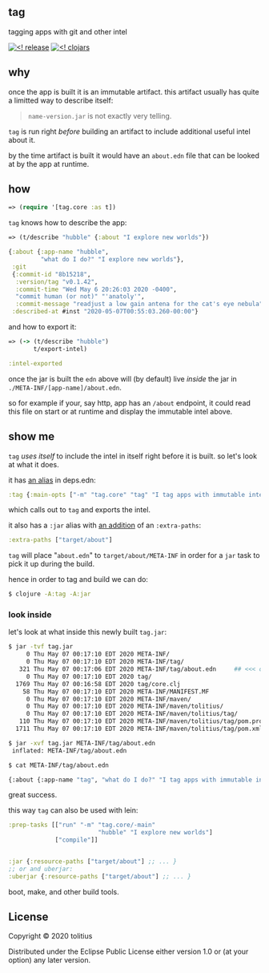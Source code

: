 ## tag

tagging apps with git and other intel

[![<! release](https://img.shields.io/badge/dynamic/json.svg?label=release&url=https%3A%2F%2Fclojars.org%2Ftolitius%2Ftag%2Flatest-version.json&query=version&colorB=blue)](https://github.com/tolitius/tag/releases)
[![<! clojars](https://img.shields.io/clojars/v/tolitius/tag.svg)](https://clojars.org/tolitius/tag)

## why

once the app is built it is an immutable artifact. this artifact usually has quite a limitted way to describe itself:

> `name-version.jar` is not exactly very telling.

`tag` is run right _before_ building an artifact to include additional useful intel about it.

by the time artifact is built it would have an `about.edn` file that can be looked at by the app at runtime.

## how

```clojure
=> (require '[tag.core :as t])
```

`tag` knows how to describe the app:

```clojure
=> (t/describe "hubble" {:about "I explore new worlds"})

{:about {:app-name "hubble",
         "what do I do?" "I explore new worlds"},
 :git
 {:commit-id "8b15218",
  :version/tag "v0.1.42",
  :commit-time "Wed May 6 20:26:03 2020 -0400",
  "commit human (or not)" "'anatoly'",
  :commit-message "readjust a low gain antena for the cat's eye nebula"},
 :described-at #inst "2020-05-07T00:55:03.260-00:00"}
```

and how to export it:

```clojure
=> (-> (t/describe "hubble")
       t/export-intel)

:intel-exported
```

once the jar is built the `edn` above will (by default) live _inside_ the jar in `./META-INF/[app-name]/about.edn`.

so for example if your, say http, app has an `/about` endpoint, it could read this file on start or at runtime and display the immutable intel above.

## show me

`tag` _uses itself_ to include the intel in itself right before it is built. so let's look at what it does.

it has [an alias](https://github.com/tolitius/tag/blob/2bf572c5cb3fa95d1868ea2e0b2814670e21a648/deps.edn#L4) in deps.edn:

```clojure
:tag {:main-opts ["-m" "tag.core" "tag" "I tag apps with immutable intel"]}
```

which calls out to `tag` and exports the intel.

it also has a `:jar` alias with [an addition](https://github.com/tolitius/tag/blob/2bf572c5cb3fa95d1868ea2e0b2814670e21a648/deps.edn#L6) of an `:extra-paths`:

```clojure
:extra-paths ["target/about"]
```

`tag` will place "`about.edn`" to `target/about/META-INF` in order for a `jar` task to pick it up during the build.

hence in order to tag and build we can do:

```bash
$ clojure -A:tag -A:jar
```

### look inside

let's look at what inside this newly built `tag.jar`:

```bash
$ jar -tvf tag.jar
     0 Thu May 07 00:17:10 EDT 2020 META-INF/
     0 Thu May 07 00:17:10 EDT 2020 META-INF/tag/
   321 Thu May 07 00:17:06 EDT 2020 META-INF/tag/about.edn     ## <<< oh.. look who is here
     0 Thu May 07 00:17:10 EDT 2020 tag/
  1769 Thu May 07 00:16:58 EDT 2020 tag/core.clj
    58 Thu May 07 00:17:10 EDT 2020 META-INF/MANIFEST.MF
     0 Thu May 07 00:17:10 EDT 2020 META-INF/maven/
     0 Thu May 07 00:17:10 EDT 2020 META-INF/maven/tolitius/
     0 Thu May 07 00:17:10 EDT 2020 META-INF/maven/tolitius/tag/
   110 Thu May 07 00:17:10 EDT 2020 META-INF/maven/tolitius/tag/pom.properties
  1711 Thu May 07 00:17:10 EDT 2020 META-INF/maven/tolitius/tag/pom.xml
```

```bash
$ jar -xvf tag.jar META-INF/tag/about.edn
 inflated: META-INF/tag/about.edn
```

```bash
$ cat META-INF/tag/about.edn

{:about {:app-name "tag", "what do I do?" "I tag apps with immutable intel"}, :git {:commit-id "58df09d", :version/tag "v0.1.0", :commit-time "Wed May 6 23:41:33 2020 -0400", "commit human (or not)" "'Anatoly'", :commit-message "[docs]: add lein :prep-tasks example"}, :described-at #inst "2020-05-07T04:17:06.081-00:00"}
```

great success.

this way `tag` can also be used with lein:

```clojure
:prep-tasks [["run" "-m" "tag.core/-main"
                         "hubble" "I explore new worlds"]
             ["compile"]]


:jar {:resource-paths ["target/about"] ;; ... }
;; or and uberjar:
:uberjar {:resource-paths ["target/about"] ;; ... }
```

boot, make, and other build tools.

## License

Copyright © 2020 tolitius

Distributed under the Eclipse Public License either version 1.0 or (at
your option) any later version.
